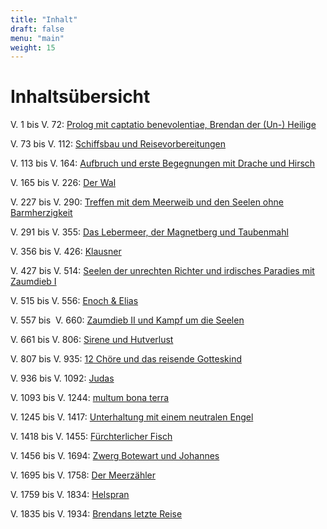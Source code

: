 ```yaml
---
title: "Inhalt"
draft: false
menu: "main"
weight: 15
---
```


# Inhaltsübersicht

V. 1 bis V. 72: [Prolog mit captatio benevolentiae, Brendan der (Un-) Heilige](/edition/#/ec/f004/f/f004/text)

V. 73 bis V. 112: [Schiffsbau und Reisevorbereitungen](/edition/#/ec/f005/f/f005/text)

V. 113 bis V. 164: [Aufbruch und erste Begegnungen mit Drache und Hirsch](/edition/#/ec/f006/f/f006/text)

V. 165 bis V. 226: [Der Wal](/edition/#/ec/f007/f/f007/text)

V. 227 bis V. 290: [Treffen mit dem Meerweib und den Seelen ohne Barmherzigkeit](/edition/#/ec/f009/f/f009/text)

V. 291 bis V. 355: [Das Lebermeer, der Magnetberg und Taubenmahl](/edition/#/ec/f010/f/f010/text)

V. 356 bis V. 426: [Klausner](/edition/#/ec/f011/f/f011/text)

V. 427 bis V. 514: [Seelen der unrechten Richter und irdisches Paradies mit Zaumdieb I](/edition/#/ec/f013/f/f013/text)

V. 515 bis V. 556: [Enoch & Elias](/edition/#/ec/f015/f/f015/text)

V. 557 bis  V. 660: [Zaumdieb II und Kampf um die Seelen](/edition/#/ec/f016/f/f016/text)

V. 661 bis V. 806: [Sirene und Hutverlust](/edition/#/ec/f018/f/f018/text)

V. 807 bis V. 935: [12 Chöre und das reisende Gotteskind](/edition/#/ec/f021/f/f021/text)

V. 936 bis V. 1092: [Judas](/edition/#/ec/f024/f/f024/text)

V. 1093 bis V. 1244: [multum bona terra](/edition/#/ec/f027/f/f027/text)

V. 1245 bis V. 1417: [Unterhaltung mit einem neutralen Engel](/edition/#/ec/f031/f/f031/text)

V. 1418 bis V. 1455: [Fürchterlicher Fisch](/edition/#/ec/f034/f/f034/text)

V. 1456 bis V. 1694: [Zwerg Botewart und Johannes](/edition/#/ec/f035/f/f035/text)

V. 1695 bis V. 1758: [Der Meerzähler](/edition/#/ec/f041/f/f041/text)

V. 1759 bis V. 1834: [Helspran](/edition/#/ec/f042/f/f042/text)

V. 1835 bis V. 1934: [Brendans letzte Reise](/edition/#/ec/f044/f/f044/f)
